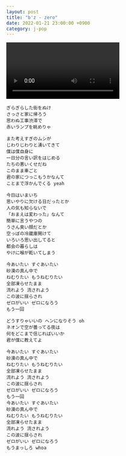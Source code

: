 ```yaml
---
layout: post
title: "b'z - zero"
date: 2022-01-21 23:00:00 +0900
category: j-pop
---
```


<div class="video-container">
    <video id="player" class="video-js vjs-default-skin vjs-big-play-centered" data-json="/public/json/j-pop/b'z - zero.json"></video>
</div>

```
ぎらぎらした街をぬけ
さっさと家に帰ろう
思わぬ工事渋滞で
赤いランプを眺めりゃ

また考えすぎのムシが
じわりじわりと湧いてきて
僕は僕自身に
一日分の言い訳をはじめる
たちの悪いくせだね
このまま車ごと
君の家につっこもうかなんて
ことまで浮かんでくる yeah

今日はいまいち
思いやりに欠ける日だったとか
人の気も知らないで
「おまえは変わった」なんて
簡単に言うやつの
うさん臭い顔だとか
空っぽの冷蔵庫開けて
いろいろ思い出してると
都会の暮らしは
やけに喉が乾いてしまう

今あいたい すぐあいたい
砂漠の真ん中で
ねむりたい もうねむりたい
全部凍らせたまま
流れよう 流されよう
この波に揺らされ
ゼロがいい ゼロになろう
もう一回

どうすりゃいいの ヘンになりそう oh
ネオンで空が曇ってる夜は
何をどこまで信じればいいか
君が僕に教えてよ

今あいたい すぐあいたい
砂漠の真ん中で
ねむりたい もうねむりたい
全部凍らせたまま
流れよう 流されよう
この波に揺らされ
ゼロがいい ゼロになろう
もう一回
今あいたい すぐあいたい
砂漠の真ん中で
ねむりたい もうねむりたい
全部凍らせたまま
流れよう 流されよう
この波に揺らされ
ゼロがいい ゼロになろう
もうまっしろ whoa
```